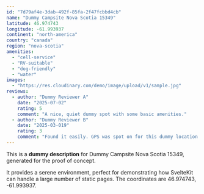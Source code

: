 ```yaml
---
id: "7d79af4e-3dab-492f-85fa-2f47fcbbd4cb"
name: "Dummy Campsite Nova Scotia 15349"
latitude: 46.974743
longitude: -61.993937
continent: "north-america"
country: "canada"
region: "nova-scotia"
amenities:
  - "cell-service"
  - "RV-suitable"
  - "dog-friendly"
  - "water"
images:
  - "https://res.cloudinary.com/demo/image/upload/v1/sample.jpg"
reviews:
  - author: "Dummy Reviewer A"
    date: "2025-07-02"
    rating: 5
    comment: "A nice, quiet dummy spot with some basic amenities."
  - author: "Dummy Reviewer B"
    date: "2025-03-019"
    rating: 3
    comment: "Found it easily. GPS was spot on for this dummy location."
---
```


This is a **dummy description** for Dummy Campsite Nova Scotia 15349, generated for the proof of concept.

It provides a serene environment, perfect for demonstrating how SvelteKit can handle a large number of static pages. The coordinates are 46.974743, -61.993937.
